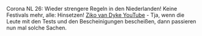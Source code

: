 Corona NL 26: Wieder strengere Regeln in den Niederlanden! Keine Festivals mehr, alle: Hinsetzen! [Ziko van Dyke YouTube](https://www.youtube.com/watch?v=J6PNaH_QpzI) - Tja, wenn die Leute mit den Tests und den Bescheinigungen bescheißen, dann passieren nun mal solche Sachen.
